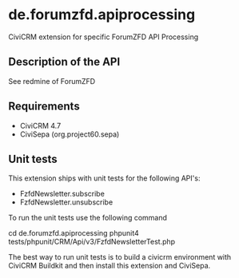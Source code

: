 # de.forumzfd.apiprocessing
CiviCRM extension for specific ForumZFD API Processing

## Description of the API

See redmine of ForumZFD

## Requirements

* CiviCRM 4.7
* CiviSepa (org.project60.sepa)

## Unit tests

This extension ships with unit tests for the following API's:

* FzfdNewsletter.subscribe
* FzfdNewsletter.unsubscribe

To run the unit tests use the following command

   cd de.forumzfd.apiprocessing
   phpunit4 tests/phpunit/CRM/Api/v3/FzfdNewsletterTest.php
   
The best way to run unit tests is to build a civicrm environment with CiviCRM Buildkit and then install this extension and CiviSepa.